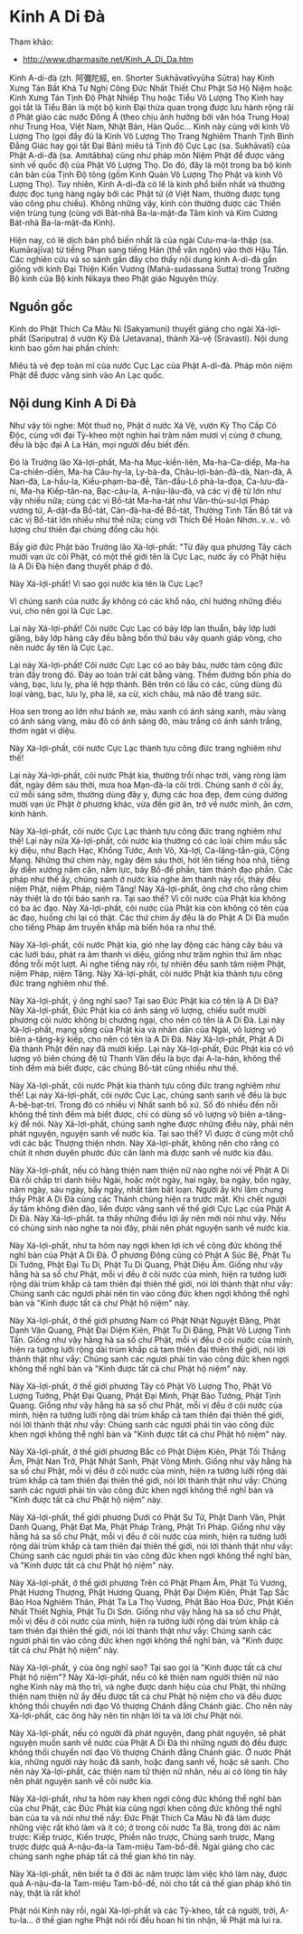 # Kinh A Di Đà

Tham khảo:

- <http://www.dharmasite.net/Kinh_A_Di_Da.htm>

Kinh A-di-đà (zh. 阿彌陀經, en. Shorter Sukhāvatīvyūha Sūtra) hay Kinh Xưng Tán Bất Khả Tư Nghị Công Đức Nhất Thiết Chư Phật Sở Hộ Niệm hoặc Kinh Xưng Tán Tịnh Độ Phật Nhiếp Thụ hoặc Tiểu Vô Lượng Thọ Kinh hay gọi tắt là Tiểu Bản là một bộ kinh Đại thừa quan trọng được lưu hành rộng rãi ở Phật giáo các nước Đông Á (theo chịu ảnh hưởng bởi văn hóa Trung Hoa) như Trung Hoa, Việt Nam, Nhật Bản, Hàn Quốc... Kinh này cùng với kinh Vô Lượng Thọ (gọi đầy đủ là Kinh Vô Lượng Thọ Trang Nghiêm Thanh Tịnh Bình Đẳng Giác hay gọi tắt Đại Bản) miêu tả Tịnh độ Cực Lạc (sa. Sukhāvatī) của Phật A-di-đà (sa. Amitābha) cũng như pháp môn Niệm Phật để được vãng sinh về quốc độ của Phật Vô Lượng Thọ. Do đó, đây là một trong ba bộ kinh căn bản của Tịnh Độ tông (gồm Kinh Quán Vô Lượng Thọ Phật và kinh Vô Lượng Thọ). Tuy nhiên, Kinh A-di-đà có lẽ là kinh phổ biến nhất và thường được đọc tụng hàng ngày bởi các Phật tử (ở Việt Nam, thường được tụng vào công phu chiều). Không những vậy, kinh còn thường được các Thiền viện trùng tụng (cùng với Bát-nhã Ba-la-mật-đa Tâm kinh và Kim Cương Bát-nhã Ba-la-mật-đa Kinh).

Hiện nay, có lẽ dịch bản phổ biến nhất là của ngài Cưu-ma-la-thập (sa. Kumārajīva) từ tiếng Phạn sang tiếng Hán (thể văn ngôn) vào thời Hậu Tần. Các nghiên cứu và so sánh gần đây cho thấy nội dung kinh A-di-đà gần giống với kinh Đại Thiện Kiến Vương (Mahà-sudassana Sutta) trong Trường Bộ kinh của Bộ kinh Nikaya theo Phật giáo Nguyên thủy.

## Nguồn gốc

Kinh do Phật Thích Ca Mâu Ni (Sakyamuni) thuyết giảng cho ngài Xá-lợi-phất (Sariputra) ở vườn Kỳ Đà (Jetavana), thành Xá-vệ (Sravasti). Nội dung kinh bao gồm hai phần chính:

Miêu tả vẻ đẹp toàn mĩ của nước Cực Lạc của Phật A-di-đà.
Pháp môn niệm Phật để được vãng sinh vào An Lạc quốc.

## Nội dung Kinh A Di Đà

Như vậy tôi nghe: Một thuở nọ, Phật ở nước Xá Vệ, vườn Kỳ Thọ Cấp Cô Ðộc, cùng với đại Tỳ-kheo một nghìn hai trăm năm mươi vị cùng ở chung, đều là bậc đại A La Hán, mọi người đều biết đến.

Ðó là Trưởng lão Xá-lợi-phất, Ma-ha Mục-kiền-liên, Ma-ha-Ca-diếp, Ma-ha Ca-chiên-diên, Ma-ha Câu-hy-la, Ly-bà-đa, Châu-lợi-bàn-đà-dà, Nan-đà, A Nan-đà, La-hầu-la, Kiều-phạm-ba-đề, Tân-đầu-Lô phả-la-đọa, Ca-lưu-đà-ni, Ma-ha Kiếp-tân-na, Bạc-câu-la, A-nậu-lâu-đà, và các vị đệ tử lớn như vậy nhiều nữa; cùng các vị Bồ-tát Ma-ha-tát như Văn-thù-sư-lợi Pháp vương tử, A-dật-đa Bồ-tát, Càn-đà-ha-đề Bồ-tát, Thường Tinh Tấn Bồ tát và các vị Bồ-tát lớn nhiều như thế nữa; cùng với Thích Ðề Hoàn Nhơn..v..v.. vô lượng chư thiên đại chúng đồng câu hội.

Bấy giờ đức Phật bảo Trưởng lão Xá-lợi-phất: "Từ đây qua phương Tây cách mười vạn ức cõi Phật, có một thế giới tên là Cực Lạc, nước ấy có Phật hiệu là A Di Ðà hiện đang thuyết pháp ở đó.

Này Xá-lợi-phất! Vì sao gọi nước kia tên là Cực Lạc?

Vì chúng sanh của nước ấy không có các khổ não, chỉ hưởng những điều vui, cho nên gọi là Cực Lạc.

Lại này Xá-lợi-phất! Cõi nước Cực Lạc có bảy lớp lan thuẩn, bảy lớp lưới giăng, bảy lớp hàng cây đều bằng bốn thứ báu vây quanh giáp vòng, cho nên nước ấy tên là Cực Lạc.

Lại này Xá-lợi-phất! Cõi nước Cực Lạc có ao bảy báu, nước tám công đức tràn đầy trong đó. Ðáy ao toàn trải cát bằng vàng. Thềm đường bốn phía do vàng, bạc, lưu ly, pha lê hợp thành. Bên trên có lầu có các, cũng dùng đủ loại vàng, bạc, lưu ly, pha lê, xa cừ, xích châu, mã não để trang sức.

Hoa sen trong ao lớn như bánh xe, màu xanh có ánh sáng xanh, màu vàng có ánh sáng vàng, màu đỏ có ánh sáng đỏ, màu trắng có ánh sánh trắng, thơm ngát vi diệu.

Này Xá-lợi-phất, cõi nước Cực Lạc thành tựu công đức trang nghiêm như thế!

Lại này Xá-lợi-phất, cõi nước Phật kia, thường trổi nhạc trời, vàng ròng làm đất, ngày đêm sáu thời, mưa hoa Mạn-đà-la cõi trời. Chúng sanh ở cõi ấy, cứ mỗi sáng sớm, thường dùng đãy y, đựng các hoa đẹp, đem cúng dường mười vạn ức Phật ở phương khác, vừa đến giờ ăn, trở về nước mình, ăn cơm, kinh hành.

Này Xá-lợi-phất, cõi nước Cực Lạc thành tựu công đức trang nghiêm như thế! Lại này nữa Xá-lợi-phất, cõi nước kia thường có các loài chim mầu sắc kỳ diệu, như Bạch Hạc, Khổng Tước, Anh Võ, Xá-lợi, Ca-lăng-tần-già, Cộng Mạng. Những thứ chim này, ngày đêm sáu thời, hót lên tiếng hòa nhã, tiếng ấy diễn xướng năm căn, năm lực, bảy Bồ-đề phần, tám thánh đạo phần. Các pháp như thế ấy, chúng sanh ở nước kia nghe âm thanh này rồi, thảy đều niệm Phật, niệm Pháp, niệm Tăng! Này Xá-lợi-phất, ông chớ cho rằng chim này thiệt là do tội báo sanh ra. Tại sao thế? Vì cõi nước của Phật kia không có ba ác đạo. Này Xá-lợi-phất, cõi nước của Phật kia còn không có tên của ác đạo, huống chi lại có thật. Các thứ chim ấy đều là do Phật A Di Ðà muốn cho tiếng Pháp âm truyền khắp mà biến hóa ra như thế.

Này Xá-lợi-phất, cõi nước Phật kia, gió nhẹ lay động các hàng cây báu và các lưới báu, phát ra âm thanh vi diệu, giống như trăm nghìn thứ âm nhạc đồng trỗi một lượt. Ai nghe tiếng này rồi, tự nhiên đều sanh tâm niệm Phật, niệm Pháp, niệm Tăng. Này Xá-lợi-phất, cõi nước Phật kia thành tựu công đức trang nghiêm như thế.

Này Xá-lợi-phất, ý ông nghĩ sao? Tại sao Ðức Phật kia có tên là A Di Ðà? Này Xá-lợi-phất, Ðức Phật kia có ánh sáng vô lượng, chiếu suốt mười phương cõi nước không bị chướng ngại, cho nên có tên là A Di Ðà. Lại này Xá-lợi-phất, mạng sống của Phật kia và nhân dân của Ngài, vô lượng vô biên a-tăng-kỳ kiếp, cho nên có tên là A Di Ðà. Này Xá-lợi-phất, Phật A Di Ðà thành Phật đến nay đã mười kiếp. Lại này Xá-lợi-phất, Ðức Phật kia có vô lượng vô biên chúng đệ tử Thanh Văn đều là bực đại A-la-hán, không thể tính đếm mà biết được, các chúng Bồ-tát cũng nhiều như thế.

Này Xá-lợi-phất, cõi nước Phật kia thành tựu công đức trang nghiêm như thế! Lại này Xá-lợi-phất, cõi nước Cực Lạc, chúng sanh sanh về đều là bực A-bệ-bạt-trí. Trong đó có nhiều vị Nhất sanh bổ xứ. Số đó nhiều đến nỗi không thể tính đếm mà biết được, chỉ có dùng số vô lượng vô biên a-tăng-kỳ để nói. Này Xá-lợi-phất, chúng sanh nghe được những điều này, phải nên phát nguyện, nguyện sanh về nước kia. Tại sao thế? Vì được ở cùng một chỗ với các bậc Thượng thiện nhơn. Này Xá-lợi-phất, không nên cho rằng có chút ít nhơn duyên phước đức căn lành mà được sanh về nước kia đâu.

Này Xá-lợi-phất, nếu có hàng thiện nam thiện nữ nào nghe nói về Phật A Di Ðà rồi chấp trì danh hiệu Ngài, hoặc một ngày, hai ngày, ba ngày, bốn ngày, năm ngày, sáu ngày, bẩy ngày, nhất tâm bất loạn. Người ấy khi lâm chung thấy Phật A Di Ðà cùng các Thánh chúng hiện ra trước mặt. Khi chết người ấy tâm không điên đảo, liền được vãng sanh về thế giới Cực Lạc của Phật A Di Ðà. Này Xá-lợi-phất. ta thấy những điều lợi ấy nên mới nói như vậy. Nếu có chúng sinh nào nghe ta nói đây, phải nên phát nguyện sanh về nước kia.

Này Xá-lợi-phất, như ta hôm nay ngợi khen lợi ích về công đức không thể nghĩ bàn của Phật A Di Ðà. Ở phương Ðông cũng có Phật A Súc Bệ, Phật Tu Di Tướng, Phật Ðại Tu Di, Phật Tu Di Quang, Phật Diệu Âm. Giống như vậy hằng hà sa số chư Phật, mỗi vị đều ở cõi nước của mình, hiện ra tướng lưỡi rộng dài trùm khắp cả tam thiên đại thiên thế giới, nói lời thành thật như vầy: Chúng sanh các ngươi phải nên tin vào công đức khen ngợi không thể nghĩ bàn và "Kinh được tất cả chư Phật hộ niệm" này.

Này Xá-lợi-phất, ở thế giới phương Nam có Phật Nhật Nguyệt Ðăng, Phật Danh Văn Quang, Phật Ðại Diệm Kiên, Phật Tu Di Ðăng, Phật Vô Lượng Tinh Tấn. Giống như vậy hằng hà sa số chư Phật, mỗi vị đều ở cõi nước của mình, hiện ra tướng lưỡi rộng dài trùm khắp cả tam thiên đại thiên thế giới, nói lời thành thật như vầy: Chúng sanh các ngươi phải tin vào công đức khen ngợi không thể nghĩ bàn và "Kinh được tất cả chư Phật hộ niệm" này.

Này Xá-lợi-phất, ở thế giới phương Tây có Phật Vô Lượng Thọ, Phật Vô Lượng Tướng, Phật Ðại Quang, Phật Ðại Minh, Phật Bảo Tướng, Phật Tịnh Quang. Giống như vậy hằng hà sa số chư Phật, mỗi vị đều ở cõi nước của mình, hiện ra tướng lưỡi rộng dài trùm khắp cả tam thiên đại thiên thế giới, nói lời thành thật như vầy: Chúng sanh các ngươi phải tin vào công đức khen ngợi không thể nghĩ bàn và "Kinh được tất cả chư Phật hộ niệm" này.

Này Xá-lợi-phất, ở thế giới phương Bắc có Phật Diệm Kiên, Phật Tối Thắng Âm, Phật Nan Trở, Phật Nhật Sanh, Phật Võng Minh. Giống như vậy hằng hà sa số chư Phật, mỗi vị đều ở cõi nước của mình, hiện ra tướng lưỡi rộng dài trùm khắp cả tam thiên đại thiên thế giới, nói lời thành thật như vầy: Chúng sanh các ngươi phải tin vào công đức khen ngợi không thể nghĩ bàn và "Kinh được tất cả chư Phật hộ niệm" này.

Này Xá-lợi-phất, thế giới phương Dưới có Phật Sư Tử, Phật Danh Văn, Phật Danh Quang, Phật Ðạt Ma, Phật Pháp Tràng, Phật Trì Pháp. Giống như vậy hằng hà sa số chư Phật, mỗi vị đều ở cõi nước của mình, hiện ra tướng lưỡi rộng dài trùm khắp cả tam thiên đại thiên thế giới, nói lời thành thật như vầy: Chúng sanh các ngươi phải tin vào công đức khen ngợi không thể nghĩ bàn, và "Kinh được tất cả chư Phật hộ niệm" này.

Này Xá-lợi-phất, ở thế giới phương Trên có Phật Phạm Âm, Phật Tú Vương, Phật Hương Thượng, Phật Hương Quang, Phật Ðại Diệm Kiên, Phật Tạp Sắc Bảo Hoa Nghiêm Thân, Phật Ta La Thọ Vương, Phật Bảo Hoa Ðức, Phật Kiến Nhất Thiết Nghĩa, Phật Tu Di Sơn. Giống như vậy hằng hà sa số chư Phật, mỗi vị đều ở cõi nước của mình, hiện ra tướng lưỡi rộng dài trùm khắp cả tam thiên đại thiên thế giới, nói lời thành thật như vầy: Chúng sanh các ngươi phải tin vào công đức khen ngợi không thể nghĩ bàn, và "Kinh được tất cả chư Phật hộ niệm" này.

Này Xá-lợi-phất, ý của ông nghĩ sao? Tại sao gọi là "Kinh được tất cả chư Phật hộ niệm"? Này Xá-lợi-phất, nếu có kẻ thiện nam người thiện nữ nào nghe Kinh này mà thọ trì, và nghe được danh hiệu của chư Phật, thì những thiện nam thiện nữ ấy đều được tất cả chư Phật hộ niệm cho và đều được không thối chuyển nơi đạo Vô thượng Chánh đẳng Chánh giác. Cho nên này Xá-lợi-phất, các ông hãy nên tin nhận lời ta và lời chư Phật nói.

Này Xá-lợi-phất, nếu có người đã phát nguyện, đang phát nguyện, sẽ phát nguyện muốn sanh về nước của Phật A Di Ðà thì những người đó đều được không thối chuyển nơi đạo Vô thượng Chánh đẳng Chánh giác. Ở nước Phật kia, những người này hoặc đã sanh, hoặc đang sanh về, hoặc sẽ sanh. Cho nên này Xá-lợi-phất, các thiện nam tử thiện nữ nhân, nếu ai có lòng tin hãy nên phát nguyện sanh về cõi nước kia.

Này Xá-lợi-phất, như ta hôm nay khen ngợi công đức không thể nghĩ bàn của chư Phật, các Ðức Phật kia cũng ngợi khen công đức không thể nghĩ bàn của ta và nói như thế nầy: Ðức Phật Thích Ca Mâu Ni đã làm được những việc rất khó làm và ít có; ở trong cõi nước Ta Bà, trong đời ác năm trược: Kiếp trược, Kiến trược, Phiền não trược, Chúng sanh trược, Mạng trược được quả A-nậu-đa-la Tam-miệu Tam-bồ-đề. Ngài giảng cho các chúng sanh nghe pháp tất cả thế gian khó tin này.

Này Xá-lợi-phất, nên biết ta ở đời ác năm trược làm việc khó làm này, được quả A-nậu-đa-la Tam-miệu Tam-bồ-đề, nói cho tất cả thế gian pháp khó tin này, thật là rất khó!

Phật nói Kinh này rồi, ngài Xá-lợi-phất và các Tỳ-kheo, tất cả người, trời, A-tu-la... ở thế gian nghe Phật nói rồi đều hoan hỉ tin nhận, lễ Phật mà lui ra.
